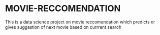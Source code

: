 # MOVIE-RECCOMENDATION
This is a data science project on movie reccomendation which predicts or gives suggestion of next movie based on currrent search

